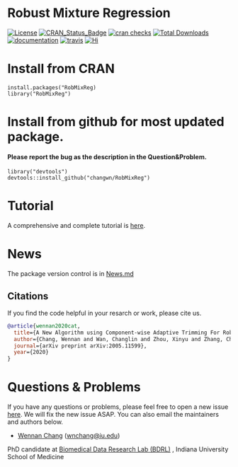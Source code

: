 # Robust Mixture Regression



<!-- badges: start -->

[![License](http://img.shields.io/badge/license-GPL%20v3-orange.svg?style=flat)](http://www.gnu.org/licenses/gpl-3.0.en.html)
[![CRAN_Status_Badge](https://www.r-pkg.org/badges/version-ago/RobMixReg)](https://CRAN.R-project.org/package=RobMixReg)
[![cran checks](https://cranchecks.info/badges/worst/RobMixReg)](https://CRAN.R-project.org/web/checks/check_results_RobMixReg.html)
[![Total Downloads](https://cranlogs.r-pkg.org/badges/grand-total/RobMixReg)](https://cran.r-project.org/package=RobMixReg)
[![documentation](https://github.com/laresbernardo/lares/workflows/documentation/badge.svg)](https://CRAN.R-project.org/package=RobMixReg/RobMixReg.pdf)
[![travis](https://travis-ci.com/laresbernardo/lares.svg?branch=master)](https://travis-ci.org/github/changwn/RobMixReg)
[![Hi](https://img.shields.io/badge/say-hi-blue.svg)](https://changwn.github.io/)

<!-- badges: end -->
<!--   ![Download](https://cranlogs.r-pkg.org/badges/RobMixReg)   -->




# Install from CRAN
```
install.packages("RobMixReg)
library("RobMixReg")
```

# Install from github for most updated package. 
#### Please report the bug as the description in the Question&Problem.
```
library("devtools")
devtools::install_github("changwn/RobMixReg")
```

# Tutorial

A comprehensive and complete tutorial is [here](https://changwn.github.io/RobMixReg/articles/tutorial.html).

# News

The package version control is in [News.md](https://changwn.github.io/RobMixReg/news/index.html)



## Citations
If you find the code helpful in your resarch or work, please cite us.
```BibTex
@article{wennan2020cat,
  title={A New Algorithm using Component-wise Adaptive Trimming For Robust Mixture Regression},
  author={Chang, Wennan and Wan, Changlin and Zhou, Xinyu and Zhang, Chi and Cao, Sha},
  journal={arXiv preprint arXiv:2005.11599},
  year={2020}
}
```

# Questions & Problems

If you have any questions or problems, please feel free to open a new issue [here](https://github.com/changwn/RMR/issues). We will fix the new issue ASAP.  You can also email the maintainers and authors below.

- [Wennan Chang](https://changwn.github.io/)
(wnchang@iu.edu)

PhD candidate at [Biomedical Data Research Lab (BDRL)](https://zcslab.github.io/) , Indiana University School of Medicine



